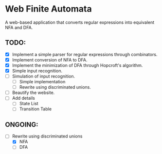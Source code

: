 # Web Finite Automata

A web-based application that converts regular expressions into equivalent NFA and DFA.

## TODO:

- [x] Implement a simple parser for regular expressions through combinators.
- [x] Implement conversion of NFA to DFA.
- [x] Implement the minimization of DFA through Hopcroft's algorithm.
- [x] Simple input recognition.
- [ ] Simulation of input recognition.
  - [ ] Simple implementation
  - [ ] Rewrite using discriminated unions.
- [ ] Beautify the website.
- [ ] Add details
  - [ ] State List
  - [ ] Transition Table

## ONGOING:

- [ ] Rewrite using discriminated unions
  - [x] NFA
  - [ ] DFA